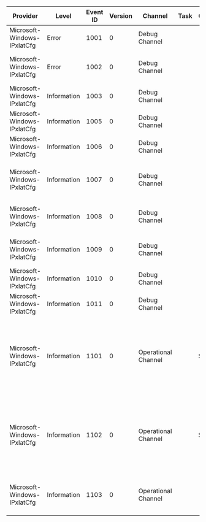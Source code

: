 Provider                     |  Level        |  Event ID  |  Version  |  Channel              |  Task  |  Opcode  |  Keyword  |  Message
-----------------------------|---------------|------------|-----------|-----------------------|--------|----------|-----------|---------------------------------------------------------------------------------------------------------------------------------------------------------------------------------------------------------------
Microsoft-Windows-IPxlatCfg  |  Error        |  1001      |  0        |  Debug Channel        |        |          |           |  ErrorCode: {ErrorCode}; ErrorMessage: {ErrorString}
Microsoft-Windows-IPxlatCfg  |  Error        |  1002      |  0        |  Debug Channel        |        |          |           |  Interface: {InterfaceLuid}; ErrorCode: {ErrorCode}; ErrorMessage: {ErrorString}
Microsoft-Windows-IPxlatCfg  |  Information  |  1003      |  0        |  Debug Channel        |        |          |           |  {InfoString}
Microsoft-Windows-IPxlatCfg  |  Information  |  1005      |  0        |  Debug Channel        |        |          |           |  Synthetic IPv4 Range: {IPv4Address}/{IPv4Prefix}
Microsoft-Windows-IPxlatCfg  |  Information  |  1006      |  0        |  Debug Channel        |        |          |           |  Interface: {InterfaceLuid}; {InfoString}
Microsoft-Windows-IPxlatCfg  |  Information  |  1007      |  0        |  Debug Channel        |        |          |           |  Local Prefix Discovered: InterfaceLuid {InterfaceLuid}; Prefix: {Prefix}; PrefixLength: {PrefixLength}
Microsoft-Windows-IPxlatCfg  |  Information  |  1008      |  0        |  Debug Channel        |        |          |           |  InterfaceLuid: {InterfaceLuid}; Synthetic IPv4 Address: {IPv4Address}
Microsoft-Windows-IPxlatCfg  |  Information  |  1009      |  0        |  Debug Channel        |        |          |           |  InterfaceLuid: {InterfaceLuid}; Synthetic IPv6 Address: {IPv6Address}
Microsoft-Windows-IPxlatCfg  |  Information  |  1010      |  0        |  Debug Channel        |        |          |           |  IPxlatInterface::Cleanup: InterfaceLuid {InterfaceLuid}
Microsoft-Windows-IPxlatCfg  |  Information  |  1011      |  0        |  Debug Channel        |        |          |           |  {InfoString} {MTU}
Microsoft-Windows-IPxlatCfg  |  Information  |  1101      |  0        |  Operational Channel  |        |  Start   |           |  464xlat Enabled: InterfaceLuid {InterfaceLuid}; Metric: {Metric}; RemotePrefix: {RemotePrefix}; RemotePrefixLength: {RemotePrefixLength}; LocalPrefix: {LocalPrefix}; LocalPrefixLength: {LocalPrefixLength}
Microsoft-Windows-IPxlatCfg  |  Information  |  1102      |  0        |  Operational Channel  |        |  Stop    |           |  464xlat Disabled: InterfaceLuid {InterfaceLuid}; Metric: {Metric}; RemotePrefix: {RemotePrefix}; RemotePrefixLength: {RemotePrefixLength}; LocalPrefix: {LocalPrefix}; LocalPrefixLength: {LocalPrefixLength}
Microsoft-Windows-IPxlatCfg  |  Information  |  1103      |  0        |  Operational Channel  |        |          |           |  Remote Prefix Discovered: InterfaceLuid {InterfaceLuid}; Prefix: {Prefix}; PrefixLength: {PrefixLength}